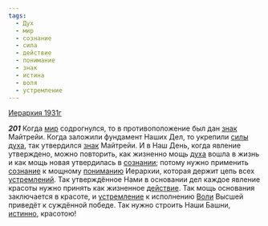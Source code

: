 ```yaml
---
tags:
  - Дух
  - мир
  - сознание
  - сила
  - действие
  - понимание
  - знак
  - истина
  - воля
  - устремление
---
```


[Иерархия 1931г](https://127.0.0.1:4002/agni/1931)

___201___
Когда [мир](../../../tags/#мир) содрогнулся, то в противоположение был дан [знак](../../../tags/#знак) Майтрейи. Когда заложили фундамент Наших Дел, то укрепили [силы](../../../tags/#сила) [духа](../../../tags/#Дух), так утвердился [знак](../../../tags/#знак) Майтрейи. И в Наш День, когда явление утверждено, можно повторить, как жизненно мощь [духа](../../../tags/#Дух) вошла в жизнь и как мощь новая утвердилась в [сознании](../../../tags/#[сознание](../../../tags/#сознание)); потому нужно применить [сознание](../../../tags/#сознание) к мощному [пониманию](../../../tags/#понимание) Иерархии, которая держит цепь всех [устремлений](../../../tags/#[устремление](../../../tags/#устремление)). Так утверждённое Нами в основании дел каждое явление красоты нужно принять как жизненное [действие](../../../tags/#действие). Так мощь основания заключается в красоте, и [устремление](../../../tags/#устремление) к исполнению [Воли](../../../tags/#воля) Высшей приведёт к суждённой победе. Так нужно строить Наши Башни, [истинно](../../../tags/#истина), красотою!   

